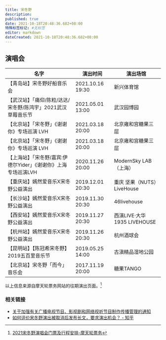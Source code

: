 ```yaml
---
title: 宋冬野
description:
published: true
date: 2021-10-18T20:48:36.682+08:00
特殊标签标记: #无标签
editor: markdown
dateCreated: 2021-10-18T20:48:36.682+08:00
---
```


## 演唱会

| 名字                                                           | 演出时间                          | 演出场馆                    |
| -------------------------------------------------------------- | --------------------------------- | --------------------------- |
| 【青岛站】宋冬野好船音乐会                                     | 2021.10.16 19:30                  | 新兴体育馆                  |
| 【武汉站】「痛仰/陈粒/达达/宋冬野/陈鸿宇」2021武汉草莓音乐节   | 2021.05.01 13:00                  | 武汉园博园                  |
| 【北京站】「宋冬野」《谢谢你》专场巡演 LVH                     | 2021.03.18 20:00                  | 北京雍和宫糖果三层          |
| 【北京站】「宋冬野」《谢谢你》专场巡演 LVH                     | 2021.03.18 20:00                  | 北京雍和宫糖果三层          |
| 【上海站】「宋冬野/嘉宾:伊德尔Yider」《谢谢你》上海专场巡演LVH | 2020.11.26 20:00                  | ModernSky LAB （上海）      |
| 【重庆站】嫣然爱音乐X宋冬野公益演出                            | 2019.12.01 20:30                  | 重庆 坚果（NUTS）LiveHouse  |
| 【长沙站】嫣然爱音乐X宋冬野公益演出                            | 2019.11.30 20:30                  | 46livehouse                 |
| 【西安站】嫣然爱音乐X宋冬野公益演出                            | 2019.11.27 20:30                  | 西演LIVE·大华1935 LIVEHOUSE |
| 【杭州站】嫣然爱音乐X宋冬野公益演出                            | 2019.11.26 20:30                  | 杭州酒球会                  |
| 【昆明站】【陈冠希宋冬野】2019五百里音乐节                     | 2019.05.25 14:00 | 古滇精品湿地公园            |
| 【北京站】宋冬野「而今」音乐会                                 | 2017.11.19 20:00                  | 糖果TANGO                   |

以上信息来源自摩天轮票务网站的往期演出页面。[^donyes]

[^donyes]: [2021宋冬野演唱会门票及行程安排-摩天轮票务](https://web.archive.org/web/20211017145427/https://www.moretickets.com/topic/donyes/)

<!-- 【昆明站】【陈冠希宋冬野】2019五百里音乐节 完整时间: 2019.05.25 14:00-2019.05.26 14:00 -->

### 相关链接

+ [关于加强有关广播电视节目、影视剧和网络视听节目制作传播管理的通知](/rule/国家新闻出版广电总局/办公厅/关于加强有关广播电视节目、影视剧和网络视听节目制作传播管理的通知.md)
+ [如何评价宋冬野演出被取消后发布长文，要求演出机会？ - 知乎](https://web.archive.org/web/20211017145948/https://www.zhihu.com/question/491864737/answer/2174838655)
